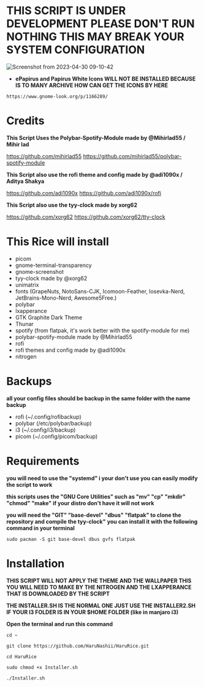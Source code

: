 # THIS SCRIPT IS UNDER DEVELOPMENT PLEASE DON'T RUN NOTHING THIS MAY BREAK YOUR SYSTEM CONFIGURATION

![Screenshot from 2023-04-30 09-10-42](https://user-images.githubusercontent.com/116776134/235352551-b83781fa-73df-4891-ab1d-bf12a9f27335.png)


- **ePapirus and Papirus White Icons
WILL NOT BE INSTALLED BECAUSE IS TO MANY ARCHIVE HOW CAN GET THE ICONS BY HERE**

```https://www.gnome-look.org/p/1166289/```

# Credits


**This Script Uses the Polybar-Spotify-Module made by
 @Mihirlad55 / Mihir lad**

https://github.com/mihirlad55
https://github.com/mihirlad55/polybar-spotify-module


**This Script also use the rofi theme and config made by
 @adi1090x / Aditya Shakya**

https://github.com/adi1090x
https://github.com/adi1090x/rofi

**This Script also use the tyy-clock made by
 xorg62**

https://github.com/xorg62
https://github.com/xorg62/tty-clock


# This Rice will install

- picom
- gnome-terminal-transparency
- gnome-screenshot
- tyy-clock made by @xorg62
- unimatrix
- fonts (GrapeNuts, NotoSans-CJK, Icomoon-Feather, losevka-Nerd, JetBrains-Mono-Nerd, Awesome5Free.)
- polybar
- lxapperance
- GTK Graphite Dark Theme
- Thunar
- spotify (from flatpak, it's work better with the spotify-module for me)
- polybar-spotify-module made by @Mihirlad55
- rofi
- rofi themes and config made by @adi1090x
- nitrogen

# Backups

**all your config files should be backup in the same folder with the name backup**

- rofi (~/.config/rofibackup)
- polybar (/etc/polybar/backup)
- i3 (~/.config/i3/backup)
- picom (~/.config/picom/backup)

# Requirements

**you will need to use the "systemd" i your don't use you can easily modify the script to work**

**this scripts uses the "GNU Core Utilities" such as "mv" "cp" "mkdir" "chmod" "make" if your distro don't have it will not work** 

**you will need the "GIT" "base-devel" "dbus" "flatpak" to clone the repository and compile the tyy-clock"**
**you can install it with the following command in your terminal**

```sudo pacman -S git base-devel dbus gvfs flatpak```




# Installation

**THIS SCRIPT WILL NOT APPLY THE THEME AND THE WALLPAPER THIS YOU WILL NEED TO MAKE BY THE NITROGEN AND THE LXAPPERANCE THAT IS DOWNLOADED BY THE SCRIPT**

**THE INSTALLER.SH IS THE NORMAL ONE JUST USE THE INSTALLER2.SH IF YOUR I3 FOLDER IS IN YOUR $HOME FOLDER (like in manjaro i3)**


**Open the terminal and run this command**


```cd ~```

```git clone https://github.com/HaruNashii/HaruRice.git```

```cd HaruRice```

```sudo chmod +x Installer.sh```

```./Installer.sh```


